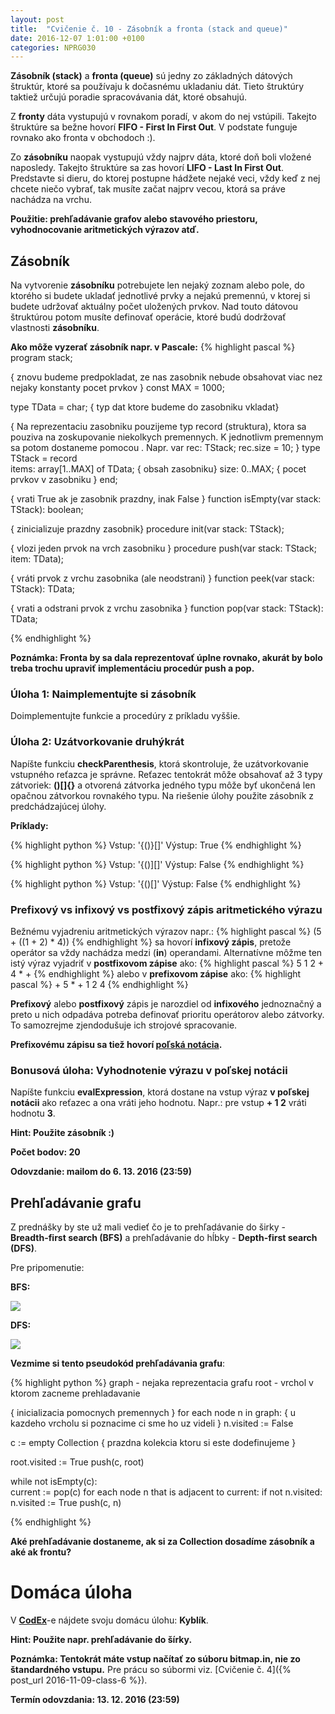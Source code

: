 ```yaml
---
layout: post
title:  "Cvičenie č. 10 - Zásobník a fronta (stack and queue)"
date: 2016-12-07 1:01:00 +0100
categories: NPRG030
---
```


**Zásobník (stack)** a **fronta (queue)** sú jedny zo základných dátových štruktúr, ktoré sa používaju k dočasnému ukladaniu dát.
Tieto štruktúry taktiež určujú poradie spracovávania dát, ktoré obsahujú.

Z **fronty** dáta vystupujú v rovnakom poradí, v akom do nej vstúpili. Takejto štruktúre
sa bežne hovorí **FIFO - First In First Out**. V podstate funguje rovnako ako fronta
v obchodoch :).

Zo **zásobníku** naopak vystupujú vždy najprv dáta, ktoré doň boli vložené naposledy.
Takejto štruktúre sa zas hovorí **LIFO - Last In First Out**. Predstavte si dieru, do ktorej
postupne hádžete nejaké veci, vždy keď z nej chcete niečo vybrať, tak musíte začat najprv vecou,
ktorá sa práve nachádza na vrchu.

**Použitie: prehľadávanie grafov alebo stavového priestoru, vyhodnocovanie aritmetických výrazov atď.**

## Zásobník

Na vytvorenie **zásobníku** potrebujete len nejaký zoznam alebo pole, do ktorého si budete ukladať
jednotlivé prvky a nejakú premennú, v ktorej si budete udržovať aktuálny počet uložených prvkov.
Nad touto dátovou štruktúrou potom musíte definovať
operácie, ktoré budú dodržovať vlastnosti **zásobníku**.

**Ako môže vyzerať zásobník napr. v Pascale:**
{% highlight pascal %}
program stack;

{ znovu budeme predpokladat, ze nas zasobnik nebude obsahovat viac
  nez nejaky konstanty pocet prvkov }
const MAX = 1000;

type TData = char; { typ dat ktore budeme do zasobniku vkladat}

{ Na reprezentaciu zasobniku pouzijeme typ record (struktura),
  ktora sa pouziva na zoskupovanie niekolkych premennych.
  K jednotlivm premennym sa potom dostaneme pomocou .
  Napr. var rec: TStack;
        rec.size = 10; }
type TStack = record   
  items: array[1..MAX] of TData; { obsah zasobniku}
  size: 0..MAX;                  { pocet prvkov v zasobniku }
end;

{ vrati True ak je zasobnik prazdny, inak False }
function isEmpty(var stack: TStack): boolean;

{ zinicializuje prazdny zasobnik}
procedure init(var stack: TStack);

{ vlozi jeden prvok na vrch zasobniku }
procedure push(var stack: TStack; item: TData);

{ vráti prvok z vrchu zasobnika (ale neodstrani) }
function peek(var stack: TStack): TData;

{ vrati a odstrani prvok z vrchu zasobnika }
function pop(var stack: TStack): TData;

{% endhighlight %}

**Poznámka: Fronta by sa dala reprezentovať úplne rovnako, akurát by bolo treba
trochu upraviť implementáciu procedúr push a pop.**

### Úloha 1: Naimplementujte si zásobník

Doimplementujte funkcie a procedúry z príkladu vyššie.

### Úloha 2: Uzátvorkovanie druhýkrát

Napíšte funkciu **checkParenthesis**, ktorá skontroluje, že uzátvorkovanie vstupného reťazca
je správne. Reťazec tentokrát môže obsahovať až 3 typy zátvoriek: **()[]{}** a
otvorená zátvorka jedného typu môže byť ukončená len opačnou zátvorkou rovnakého
typu. Na riešenie úlohy použite zásobník z predchádzajúcej úlohy.

**Príklady:**

{% highlight python %}
Vstup: '{()}[]'
Výstup: True
{% endhighlight %}

{% highlight python %}
Vstup: '{()][]'
Výstup: False
{% endhighlight %}

{% highlight python %}
Vstup: '{()[]'
Výstup: False
{% endhighlight %}

### Prefixový vs infixový vs postfixový zápis aritmetického výrazu

Bežnému vyjadreniu aritmetických výrazov napr.:
{% highlight pascal %} (5 + ((1 + 2) * 4)) {% endhighlight %}
sa hovorí **infixový zápis**, pretože
operátor sa vždy nachádza medzi (**in**) operandami. Alternatívne môžme ten istý výraz vyjadriť
v **postfixovom zápise** ako:
{% highlight pascal %} 5 1 2 + 4 * +  {% endhighlight %}
alebo v **prefixovom zápise** ako:
{% highlight pascal %} + 5 * + 1 2 4 {% endhighlight %}

**Prefixový** alebo **postfixový** zápis je narozdiel od **infixového** jednoznačný a preto u nich odpadáva potreba
definovať prioritu operátorov alebo zátvorky. To samozrejme zjendodušuje ich strojové spracovanie.

**Prefixovému zápisu sa tiež hovorí [poľská notácia](https://en.wikipedia.org/wiki/Polish_notation).**

### Bonusová úloha: Vyhodnotenie výrazu v poľskej notácii

Napíšte funkciu **evalExpression**, ktorá dostane na vstup výraz **v poľskej notácii** ako reťazec a ona vráti jeho hodnotu.
Napr.: pre vstup **+ 1 2** vráti hodnotu **3**.

**Hint: Použite zásobník :)**

**Počet bodov: 20**

**Odovzdanie: mailom do 6. 13. 2016 (23:59)**

## Prehľadávanie grafu

Z prednášky by ste už mali vedieť čo je to prehľadávanie do širky - **Breadth-first search (BFS)** a
prehľadávanie do hĺbky - **Depth-first search (DFS)**.

Pre pripomenutie:

**BFS:**

<img src="http://i60.tinypic.com/2vuye14.gif">

**DFS:**

<img src="http://i60.tinypic.com/73gml4.gif">

**Vezmime si tento pseudokód prehľadávania grafu**:

{% highlight python %}
graph - nejaka reprezentacia grafu
root - vrchol v ktorom zacneme prehladavanie

{ inicializacia pomocnych premennych }
for each node n in graph:
    { u kazdeho vrcholu si poznacime ci sme ho uz videli }
    n.visited := False  

c := empty Collection { prazdna kolekcia ktoru si este dodefinujeme }

root.visited := True
push(c, root)                      

while not isEmpty(c):        
    current := pop(c)
    for each node n that is adjacent to current:
        if not n.visited:
            n.visited := True
            push(c, n)

{% endhighlight %}

**Aké prehľadávanie dostaneme, ak si za Collection dosadíme zásobník a aké ak frontu?**

# Domáca úloha
V **[CodEx](https://codex.ms.mff.cuni.cz/codex-prg/)**-e nájdete svoju domácu úlohu: **Kyblík**.

**Hint: Použite napr. prehľadávanie do šírky.**

**<span class="red">Poznámka: Tentokrát máte vstup načítať zo súboru bitmap.in, nie zo štandardného vstupu.</span>**
Pre prácu so súbormi viz. [Cvičenie č. 4]({% post_url 2016-11-09-class-6 %}).

**Termín odovzdania: 13. 12. 2016 (23:59)**
